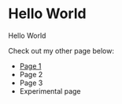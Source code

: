 # Hello World
Hello World


Check out my other page below:

- [Page 1](testpage.md)
- Page 2
- Page 3
- Experimental page
